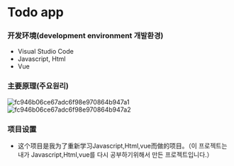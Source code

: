 # Todo app

### 开发环境(development environment 개발환경)
- Visual Studio Code
- Javascript, Html
- Vue

### 主要原理(주요원리)
![fc946b06ce67adc6f98e970864b947a1](https://user-images.githubusercontent.com/60682087/114948064-46c5ac00-9e89-11eb-8ec8-43d1b130a02d.jpg)
![fc946b06ce67adc6f98e970864b947a2](https://user-images.githubusercontent.com/60682087/114948086-51804100-9e89-11eb-99e6-2b3208a29c27.jpg)

### 项目设置

- 这个项目是我为了重新学习Javascript,Html,vue而做的项目。（이 프로젝트는 내가 Javascript,Html,vue를 다시 공부하기위해서 만든 프로젝트입니다.）
